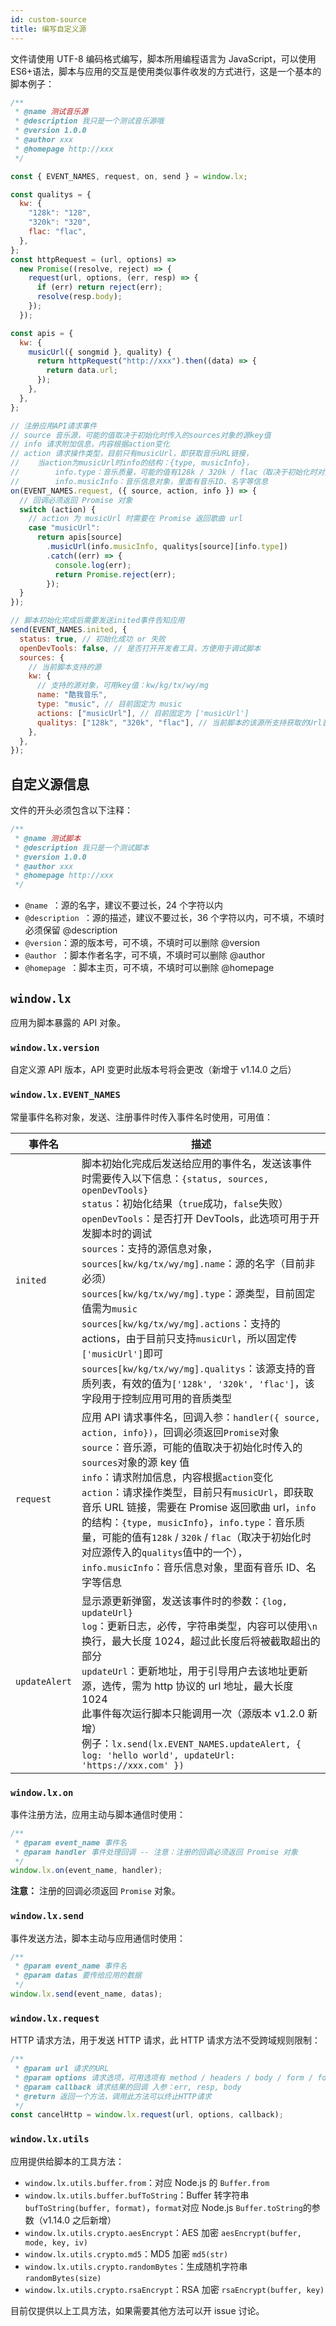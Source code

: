 ```yaml
---
id: custom-source
title: 编写自定义源
---
```


文件请使用 UTF-8 编码格式编写，脚本所用编程语言为 JavaScript，可以使用 ES6+语法，脚本与应用的交互是使用类似事件收发的方式进行，这是一个基本的脚本例子：

```js
/**
 * @name 测试音乐源
 * @description 我只是一个测试音乐源哦
 * @version 1.0.0
 * @author xxx
 * @homepage http://xxx
 */

const { EVENT_NAMES, request, on, send } = window.lx;

const qualitys = {
  kw: {
    "128k": "128",
    "320k": "320",
    flac: "flac",
  },
};
const httpRequest = (url, options) =>
  new Promise((resolve, reject) => {
    request(url, options, (err, resp) => {
      if (err) return reject(err);
      resolve(resp.body);
    });
  });

const apis = {
  kw: {
    musicUrl({ songmid }, quality) {
      return httpRequest("http://xxx").then((data) => {
        return data.url;
      });
    },
  },
};

// 注册应用API请求事件
// source 音乐源，可能的值取决于初始化时传入的sources对象的源key值
// info 请求附加信息，内容根据action变化
// action 请求操作类型，目前只有musicUrl，即获取音乐URL链接，
//    当action为musicUrl时info的结构：{type, musicInfo}，
//        info.type：音乐质量，可能的值有128k / 320k / flac（取决于初始化时对应源传入的qualitys值中的一个），
//        info.musicInfo：音乐信息对象，里面有音乐ID、名字等信息
on(EVENT_NAMES.request, ({ source, action, info }) => {
  // 回调必须返回 Promise 对象
  switch (action) {
    // action 为 musicUrl 时需要在 Promise 返回歌曲 url
    case "musicUrl":
      return apis[source]
        .musicUrl(info.musicInfo, qualitys[source][info.type])
        .catch((err) => {
          console.log(err);
          return Promise.reject(err);
        });
  }
});

// 脚本初始化完成后需要发送inited事件告知应用
send(EVENT_NAMES.inited, {
  status: true, // 初始化成功 or 失败
  openDevTools: false, // 是否打开开发者工具，方便用于调试脚本
  sources: {
    // 当前脚本支持的源
    kw: {
      // 支持的源对象，可用key值：kw/kg/tx/wy/mg
      name: "酷我音乐",
      type: "music", // 目前固定为 music
      actions: ["musicUrl"], // 目前固定为 ['musicUrl']
      qualitys: ["128k", "320k", "flac"], // 当前脚本的该源所支持获取的Url音质，有效的值有：['128k', '320k', 'flac']
    },
  },
});
```

## 自定义源信息

文件的开头必须包含以下注释：

```js
/**
 * @name 测试脚本
 * @description 我只是一个测试脚本
 * @version 1.0.0
 * @author xxx
 * @homepage http://xxx
 */
```

- `@name `：源的名字，建议不要过长，24 个字符以内
- `@description `：源的描述，建议不要过长，36 个字符以内，可不填，不填时必须保留 @description
- `@version`：源的版本号，可不填，不填时可以删除 @version
- `@author `：脚本作者名字，可不填，不填时可以删除 @author
- `@homepage `：脚本主页，可不填，不填时可以删除 @homepage

## `window.lx`

应用为脚本暴露的 API 对象。

### `window.lx.version`

自定义源 API 版本，API 变更时此版本号将会更改（新增于 v1.14.0 之后）

### `window.lx.EVENT_NAMES`

常量事件名称对象，发送、注册事件时传入事件名时使用，可用值：

| 事件名        | 描述                                                                                                                                                                                                                                                                                                                                                                                                                                                                                                                                                                                                                                               |
| ------------- | -------------------------------------------------------------------------------------------------------------------------------------------------------------------------------------------------------------------------------------------------------------------------------------------------------------------------------------------------------------------------------------------------------------------------------------------------------------------------------------------------------------------------------------------------------------------------------------------------------------------------------------------------- |
| `inited`      | 脚本初始化完成后发送给应用的事件名，发送该事件时需要传入以下信息：`{status, sources, openDevTools}`<br />`status`：初始化结果（`true`成功，`false`失败）<br />`openDevTools`：是否打开 DevTools，此选项可用于开发脚本时的调试<br />`sources`：支持的源信息对象，<br />`sources[kw/kg/tx/wy/mg].name`：源的名字（目前非必须）<br />`sources[kw/kg/tx/wy/mg].type`：源类型，目前固定值需为`music`<br />`sources[kw/kg/tx/wy/mg].actions`：支持的 actions，由于目前只支持`musicUrl`，所以固定传`['musicUrl']`即可<br />`sources[kw/kg/tx/wy/mg].qualitys`：该源支持的音质列表，有效的值为`['128k', '320k', 'flac']`，该字段用于控制应用可用的音质类型 |
| `request`     | 应用 API 请求事件名，回调入参：`handler({ source, action, info})`，回调必须返回`Promise`对象<br />`source`：音乐源，可能的值取决于初始化时传入的`sources`对象的源 key 值<br />`info`：请求附加信息，内容根据`action`变化<br />`action`：请求操作类型，目前只有`musicUrl`，即获取音乐 URL 链接，需要在 Promise 返回歌曲 url，`info`的结构：`{type, musicInfo}`，`info.type`：音乐质量，可能的值有`128k` / `320k` / `flac`（取决于初始化时对应源传入的`qualitys`值中的一个），`info.musicInfo`：音乐信息对象，里面有音乐 ID、名字等信息                                                                                                              |
| `updateAlert` | 显示源更新弹窗，发送该事件时的参数：`{log, updateUrl}`<br />`log`：更新日志，必传，字符串类型，内容可以使用`\n`换行，最大长度 1024，超过此长度后将被截取超出的部分<br />`updateUrl`：更新地址，用于引导用户去该地址更新源，选传，需为 http 协议的 url 地址，最大长度 1024<br />此事件每次运行脚本只能调用一次（源版本 v1.2.0 新增）<br />例子：`lx.send(lx.EVENT_NAMES.updateAlert, { log: 'hello world', updateUrl: 'https://xxx.com' })`                                                                                                                                                                                                         |

### `window.lx.on`

事件注册方法，应用主动与脚本通信时使用：

```js
/**
 * @param event_name 事件名
 * @param handler 事件处理回调 -- 注意：注册的回调必须返回 Promise 对象
 */
window.lx.on(event_name, handler);
```

**注意：** 注册的回调必须返回 `Promise` 对象。

### `window.lx.send`

事件发送方法，脚本主动与应用通信时使用：

```js
/**
 * @param event_name 事件名
 * @param datas 要传给应用的数据
 */
window.lx.send(event_name, datas);
```

### `window.lx.request`

HTTP 请求方法，用于发送 HTTP 请求，此 HTTP 请求方法不受跨域规则限制：

```js
/**
 * @param url 请求的URL
 * @param options 请求选项，可用选项有 method / headers / body / form / formData / timeout
 * @param callback 请求结果的回调 入参：err, resp, body
 * @return 返回一个方法，调用此方法可以终止HTTP请求
 */
const cancelHttp = window.lx.request(url, options, callback);
```

### `window.lx.utils`

应用提供给脚本的工具方法：

- `window.lx.utils.buffer.from`：对应 Node.js 的 `Buffer.from`
- `window.lx.utils.buffer.bufToString`：Buffer 转字符串 `bufToString(buffer, format)`，`format`对应 Node.js `Buffer.toString`的参数（v1.14.0 之后新增）
- `window.lx.utils.crypto.aesEncrypt`：AES 加密 `aesEncrypt(buffer, mode, key, iv)`
- `window.lx.utils.crypto.md5`：MD5 加密 `md5(str)`
- `window.lx.utils.crypto.randomBytes`：生成随机字符串 `randomBytes(size)`
- `window.lx.utils.crypto.rsaEncrypt`：RSA 加密 `rsaEncrypt(buffer, key)`

目前仅提供以上工具方法，如果需要其他方法可以开 issue 讨论。
